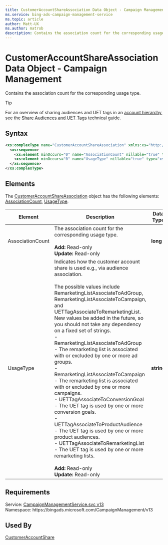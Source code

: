 ```yaml
---
title: CustomerAccountShareAssociation Data Object - Campaign Management
ms.service: bing-ads-campaign-management-service
ms.topic: article
author: Matt-UX
ms.author: matrob
description: Contains the association count for the corresponding usage type.
---
```

# CustomerAccountShareAssociation Data Object - Campaign Management
Contains the association count for the corresponding usage type. 

> [!TIP]
> For an overview of sharing audiences and UET tags in an [account hierarchy](../guides/account-hierarchy-permissions.md#account-hierarchy), see the [Share Audiences and UET Tags](../guides/universal-event-tracking.md#hierarchy-share) technical guide. 

## Syntax
```xml
<xs:complexType name="CustomerAccountShareAssociation" xmlns:xs="http://www.w3.org/2001/XMLSchema">
  <xs:sequence>
    <xs:element minOccurs="0" name="AssociationCount" nillable="true" type="xs:long" />
    <xs:element minOccurs="0" name="UsageType" nillable="true" type="xs:string" />
  </xs:sequence>
</xs:complexType>
```

## <a name="elements"></a>Elements

The [CustomerAccountShareAssociation](customeraccountshareassociation.md) object has the following elements: [AssociationCount](#associationcount), [UsageType](#usagetype).

|Element|Description|Data Type|
|-----------|---------------|-------------|
|<a name="associationcount"></a>AssociationCount|The association count for the corresponding usage type.<br/><br/>**Add:** Read-only<br/>**Update:** Read-only|**long**|
|<a name="usagetype"></a>UsageType|Indicates how the customer account share is used e.g., via audience association.<br/><br/>The possible values include RemarketingListAssociateToAdGroup, RemarketingListAssociateToCampaign, and UETTagAssociateToRemarketingList. New values be added in the future, so you should not take any dependency on a fixed set of strings.<br/>- RemarketingListAssociateToAdGroup - The remarketing list is associated with or excluded by one or more ad groups.<br/>- RemarketingListAssociateToCampaign - The remarketing list is associated with or excluded by one or more campaigns.<br/>- UETTagAssociateToConversionGoal - The UET tag is used by one or more conversion goals.<br/>- UETTagAssociateToProductAudience - The UET tag is used by one or more product audiences.<br/>- UETTagAssociateToRemarketingList - The UET tag is used by one or more remarketing lists.<br/><br/>**Add:** Read-only<br/>**Update:** Read-only|**string**|

## Requirements
Service: [CampaignManagementService.svc v13](https://campaign.api.bingads.microsoft.com/Api/Advertiser/CampaignManagement/v13/CampaignManagementService.svc)  
Namespace: https\://bingads.microsoft.com/CampaignManagement/v13  

## Used By
[CustomerAccountShare](customeraccountshare.md)  
